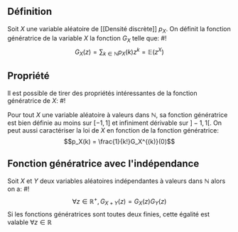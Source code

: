 ## Définition
Soit $X$ une variable aléatoire de [[Densité discrète]] $p_X$. On définit la fonction génératrice de la variable $X$ la fonction $G_X$ telle que: #!
$$G_X(z) = \sum_{k \in \mathbb N}p_X(k)z^k = \mathbb E(z^X)$$
<!--ID: 1713346066364-->


## Propriété
Il est possible de tirer des propriétés intéressantes de la fonction génératrice de $X$: #!

Pour tout $X$ une variable aléatoire à valeurs dans $\mathbb N$, sa fonction génératrice est bien définie au moins sur $[-1, 1]$ et infiniment dérivable sur $]-1, 1[$.
On peut aussi caractériser la loi de $X$ en fonction de la fonction génératrice: $$p_X(k) = \frac{1}{k!}G_X^{(k)}(0)$$
<!--ID: 1713346066373-->


## Fonction génératrice avec l'indépendance
Soit $X$ et $Y$ deux variables aléatoires indépendantes à valeurs dans $\mathbb N$ alors on a: #!
$$\forall z \in \mathbb R^+, G_{X+Y}(z) = G_X(z)G_Y(z)$$ Si les fonctions génératrices sont toutes deux finies, cette égalité est valable $\forall z \in \mathbb R$
<!--ID: 1713346066378-->

